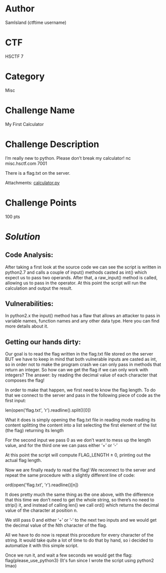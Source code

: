 # Author
SamIsland (ctftime username)

# CTF
HSCTF 7

# Category
Misc

# Challenge Name
My First Calculator

# Challenge Description
I’m really new to python. Please don’t break my calculator!
nc misc.hsctf.com 7001

There is a flag.txt on the server.

Attachments: [calculator.py](https://pastebin.com/NGickNbp)

# Challenge Points
100 pts

# _*Solution*_
## Code Analysis:
After taking a first look at the source code we can see the script is written in python2.7 and calls a couple of input() methods casted as int() which expect us to pass two operands. After that, a raw_input() method is called, allowing us to pass in the operator.
At this point the script will run the calculation and output the result.

## Vulnerabilities:
In python2.x the input() method has a flaw that allows an attacker to pass in variable names, function names and any other data type. Here you can find more details about it.

## Getting our hands dirty:
Our goal is to read the flag written in the flag.txt file stored on the server BUT we have to keep in mind that both vulnerable inputs are casted as int, so in order not to make the program crash we can only pass in methods that return an integer.
So how can we get the flag if we can only work with integers?
The answer: by reading the decimal value of each character that composes the flag!

In order to make that happen, we first need to know the flag length.
To do that we connect to the server and pass in the following piece of code as the first input: 

len(open('flag.txt', 'r').readline().split()[0])

What it does is simply 
opening the flag.txt file in reading mode
reading its content
splitting the content into a list
selecting the first element of the list (the flag)
returning its length

For the second input we pass 0 as we don’t want to mess up the length value,
and for the third one we can pass either ‘+’ or ‘-’

At this point the script will compute FLAG_LENGTH ± 0, printing out the actual flag length.

Now we are finally ready to read the flag!
We reconnect to the server and repeat the same procedure with a slightly different line of code:

ord(open('flag.txt', 'r').readline()[n])

It does pretty much the same thing as the one above, with the difference that this time we don’t need to get the whole string, so there’s no need to strip() it, and instead of calling len() we call ord() which returns the decimal value of the character at position n.

We still pass 0 and either ‘+’ or ’-’ to the next two inputs and we would get the decimal value of the Nth character of the flag.

All we have to do now is repeat this procedure for every character of the string.
It would take quite a lot of time to do that by hand, so i decided to automatize it with this simple script.

Once we run it, and wait a few seconds we would get the flag:
flag{please_use_python3}
(It's fun since I wrote the script using python2 lmao)
